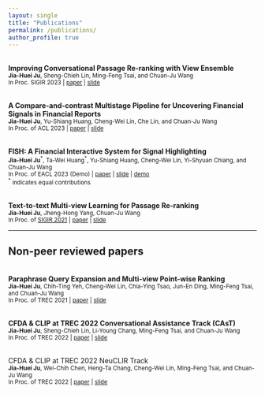 ```yaml
---
layout: single
title: "Publications"
permalink: /publications/
author_profile: true
---
```


<br>**Improving Conversational Passage Re-ranking with View Ensemble**
<br><sub>**Jia-Huei Ju**, Sheng-Chieh Lin, Ming-Feng Tsai, and Chuan-Ju Wang</sub>
<br><sub> In Proc. SIGIR 2023 | [paper](https://dylanjoo.github.io/files/sigir.2023.paper.pdf) | [slide](https://dylanjoo.github.io/files/sigir.2023.slide.pdf)</sub>

<br>**A Compare-and-contrast Multistage Pipeline for Uncovering Financial Signals in Financial Reports**
<br><sub>**Jia-Huei Ju**, Yu-Shiang Huang, Cheng-Wei Lin, Che Lin, and Chuan-Ju Wang</sub>
<br><sub> In Proc. of ACL 2023 | [paper](https://dylanjoo.github.io/files/acl.2023.paper.pdf) | [slide](https://dylanjoo.github.io/files/acl.2023.slide.pdf)</sub>

<br>**FISH: A Financial Interactive System for Signal Highlighting**
<br><sub>**Jia-Huei Ju**<sup>\*</sup>, Ta-Wei Huang<sup>\*</sup>, Yu-Shiang Huang, Cheng-Wei Lin, Yi-Shyuan Chiang, and Chuan-Ju Wang </sub>
<br><sub> In Proc. of EACL 2023 (Demo) | [paper](https://dylanjoo.github.io/files/eacl.2023.demo.paper.pdf) | [slide](https://dylanjoo.github.io/files/eacl.2023.demo.slide.pdf) | [demo](https://fish-web-fish.de.r.appspot.com/) </sub>
<br><sub><sup>\*</sup> indicates equal contributions</sub>

<br>**Text-to-text Multi-view Learning for Passage Re-ranking**
<br><sub>**Jia-Huei Ju**, Jheng-Hong Yang, Chuan-Ju Wang</sub>
<br><sub> In Proc. of [SIGIR 2021](https://dl.acm.org/doi/10.1145/3404835.3463048) | [paper](https://dylanjoo.github.io/files/sigir.2021.paper.pdf) | [slide](https://dylanjoo.github.io/files/sigir.2021.slide.pdf)</sub>

---
## Non-peer reviewed papers
<br>**Paraphrase Query Expansion and Multi-view Point-wise Ranking**
<br><sub>**Jia-Huei Ju**, Chih-Ting Yeh, Cheng-Wei Lin, Chia-Ying Tsao, Jun-En Ding, Ming-Feng Tsai, and Chuan-Ju Wang</sub>
<br><sub> In Proc. of TREC 2021  | [paper](https://trec.nist.gov/pubs/trec30/papers/CFDA_CLIP-CAsT.pdf) | [slide](https://dylanjoo.github.io/files/trec.cast.2021.slide.pdf)</sub>

<br>**CFDA & CLIP at TREC 2022 Conversational Assistance Track (CAsT)**
<br><sub>**Jia-Huei Ju**, Sheng-Chieh Lin, Li-Young Chang, Ming-Feng Tsai, and Chuan-Ju Wang</sub>
<br><sub> In Proc. of TREC 2022  | [paper](https://trec.nist.gov/pubs/trec31/papers/CFDA_CLIP.C.pdf) | [slide](https://dylanjoo.github.io/files/trec.cast.2022.slide.pdf)</sub>

<br>CFDA & CLIP at TREC 2022 NeuCLIR Track
<br><sub>**Jia-Huei Ju**, Wei-Chih Chen, Heng-Ta Chang, Cheng-Wei Lin, Ming-Feng Tsai, and Chuan-Ju Wang</sub>
<br><sub> In Proc. of TREC 2022  | [paper](https://trec.nist.gov/pubs/trec31/papers/CFDA_CLIP.N.pdf) | [slide](https://dylanjoo.github.io/files/trec.neuclir.2022.slide.pdf)</sub>

<!-- {% if author.googlescholar %} -->
<!--   You can also find my articles on <u><a href="{{author.googlescholar}}">my Google Scholar profile</a>.</u> -->
<!-- {% endif %} -->
<!--  -->
<!-- {% include base_path %} -->
<!--  -->
<!-- {% for post in site.publications reversed %} -->
<!--   {% include archive-single.html %} -->
<!-- {% endfor %} -->
